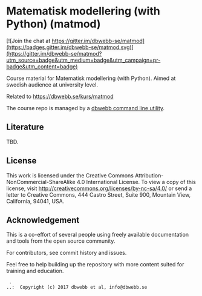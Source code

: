 Matematisk modellering (with Python) (matmod)
===================

[![Join the chat at https://gitter.im/dbwebb-se/matmod](https://badges.gitter.im/dbwebb-se/matmod.svg)](https://gitter.im/dbwebb-se/matmod?utm_source=badge&utm_medium=badge&utm_campaign=pr-badge&utm_content=badge)

Course material for Matematisk modellering (with Python). Aimed at swedish audience at university level.

Related to https://dbwebb.se/kurs/matmod

The course repo is managed by a [dbwebb command line utility](https://dbwebb.se/dbwebb-cli).



Literature
-------------------

TBD.



License
-------------------

This work is licensed under the Creative Commons Attribution-NonCommercial-ShareAlike 4.0 International License. To view a copy of this license, visit http://creativecommons.org/licenses/by-nc-sa/4.0/ or send a letter to Creative Commons, 444 Castro Street, Suite 900, Mountain View, California, 94041, USA.



Acknowledgement
-------------------

This is a co-effort of several people using freely available documentation and tools from the open source community.

For contributors, see commit history and issues.

Feel free to help building up the repository with more content suited for training and education.




```
 .
..:  Copyright (c) 2017 dbwebb et al, info@dbwebb.se
```
